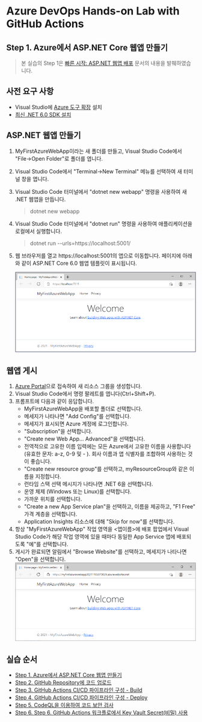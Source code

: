 # Azure DevOps Hands-on Lab with GitHub Actions

## Step 1. Azure에서 ASP.NET Core 웹앱 만들기

> 본 실습의 Step 1은 [빠른 시작: ASP.NET 웹앱 배포](https://learn.microsoft.com/ko-kr/azure/app-service/quickstart-dotnetcore?tabs=net60&pivots=development-environment-vscode) 문서의 내용을 발췌하였습니다.

## 사전 요구 사항
* Visual Studio에 [Azure 도구 확장](https://marketplace.visualstudio.com/items?itemName=ms-vscode.vscode-node-azure-pack) 설치
* [최신 .NET 6.0 SDK 설치](https://dotnet.microsoft.com/download/dotnet/6.0)

## ASP.NET 웹앱 만들기
1. MyFirstAzureWebApp이라는 새 폴더를 만들고, Visual Studio Code에서 "File->Open Folder"로 폴더를 엽니다.

2. Visual Studio Code에서 "Terminal->New Terminal" 메뉴를 선택하여 새 터미널 창을 엽니다.

3. Visual Studio Code 터미널에서 "dotnet new webapp" 명령을 사용하여 새 .NET 웹앱을 만듭니다.
    > dotnet new webapp

4. Visual Studio Code 터미널에서 "dotnet run" 명령을 사용하여 애플리케이션을 로컬에서 실행합니다.
    > dotnet run --urls=https://localhost:5001/

5. 웹 브라우저를 열고 https://localhost:5001의 앱으로 이동합니다. 페이지에 아래와 같이 ASP.NET Core 6.0 웹앱 템플릿이 표시됩니다.

    !["id01"](images/step1-01.png)

## 웹앱 게시

1. [Azure Portal](https://portal.azure.com/)으로 접속하여 새 리소스 그룹을 생성합니다.
2. Visual Studio Code에서 명령 팔레트를 엽니다(Ctrl+Shift+P).
3. 프롬프트에 다음과 같이 응답합니다.
    * MyFirstAzureWebApp을 배포할 폴더로 선택합니다.
    * 메세지가 나타나면 "Add Config"를 선택합니다.
    * 메세지가 표시되면 Azure 계정에 로그인합니다.
    * "Subscription"을 선택합니다.
    * "Create new Web App... Advanced"을 선택합니다.
    * 전역적으로 고유한 이름 입력에는 모든 Azure에서 고유한 이름을 사용합니다(유효한 문자: a-z, 0-9 및 - ). 회사 이름과 앱 식별자를 조합하여 사용하는 것이 좋습니다.
    * "Create new resource group"를 선택하고, myResourceGroup와 같은 이름을 지정합니다.
    * 런타임 스택 선택 메시지가 나타나면 .NET 6을 선택합니다.
    * 운영 체제 (Windows 또는 Linux)를 선택합니다.
    * 가까운 위치를 선택합니다.
    * "Create a new App Service plan"을 선택하고, 이름을 제공하고, "F1 Free" 가격 계층을 선택합니다.
    * Application Insights 리소스에 대해 "Skip for now"를 선택합니다.
4. 항상 "MyFirstAzureWebApp" 작업 영역을 <앱이름>에 배포 팝업에서 Visual Studio Code가 해당 작업 영역에 있을 때마다 동일한 App Service 앱에 배포되도록 "예"를 선택합니다.
5. 게시가 완료되면 알림에서 "Browse Website"를 선택하고, 메세지가 나타나면 "Open"을 선택합니다.
    !["id02"](images/step1-02.png)


## 실습 순서

* [Step 1. Azure에서 ASP.NET Core 웹앱 만들기](https://github.com/jeongaelee/Module7-webapp-github-actions/blob/master/step1.md)
* [Step 2. GitHub Repository에 코드 업로드](https://github.com/jeongaelee/Module7-webapp-github-actions/blob/master/step2.md)
* [Step 3. GitHub Actions CI/CD 파이프라인 구성 - Build](https://github.com/jeongaelee/Module7-webapp-github-actions/blob/master/step3.md)
* [Step 4. GitHub Actions CI/CD 파이프라인 구성 - Deploy](https://github.com/jeongaelee/Module7-webapp-github-actions/blob/master/step4.md)
* [Step 5. CodeQL을 이용하여 코드 보안 검사](https://github.com/jeongaelee/Module7-webapp-github-actions/blob/master/step5.md)
* [Step 6. Step 6. GitHub Actions 워크플로에서 Key Vault Secret(비밀) 사용](https://github.com/jeongaelee/Module7-webapp-github-actions/blob/master/step6.md)